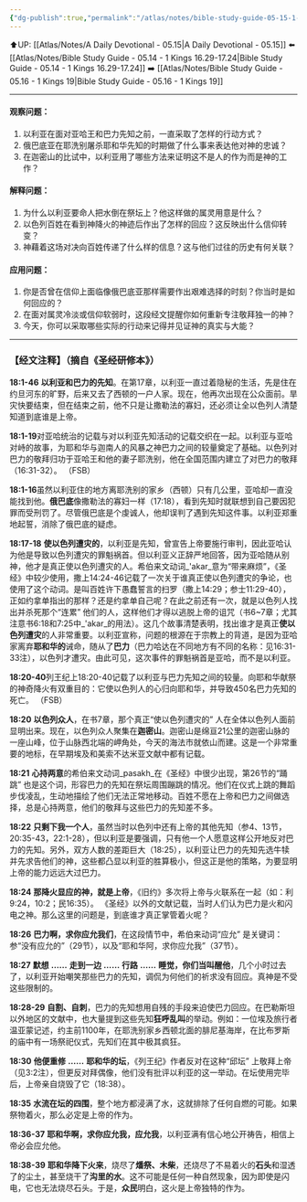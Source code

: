 ```yaml
---
{"dg-publish":true,"permalink":"/atlas/notes/bible-study-guide-05-15-1-kings-18-01-40/","noteIcon":""}
---
```


⬆️UP: [[Atlas/Notes/A Daily Devotional - 05.15\|A Daily Devotional - 05.15]]
⬅️ [[Atlas/Notes/Bible Study Guide - 05.14 - 1 Kings 16.29-17.24\|Bible Study Guide - 05.14 - 1 Kings 16.29-17.24]]
➡️ [[Atlas/Notes/Bible Study Guide - 05.16 - 1 Kings 19\|Bible Study Guide - 05.16 - 1 Kings 19]] 

---

#### 观察问题：  
1. 以利亚在面对亚哈王和巴力先知之前，一直采取了怎样的行动方式？  
2. 俄巴底亚在耶洗别屠杀耶和华先知的时期做了什么事来表达他对神的忠诚？  
3. 在迦密山的比试中，以利亚用了哪些方法来证明这不是人的作为而是神的工作？
#### 解释问题：  
1. 为什么以利亚要命人把水倒在祭坛上？他这样做的属灵用意是什么？  
2. 以色列百姓在看到神降火的神迹后作出了怎样的回应？这反映出什么信仰转变？  
3. 神藉着这场对决向百姓传递了什么样的信息？这与他们过往的历史有何关联？
#### 应用问题：  
1. 你是否曾在信仰上面临像俄巴底亚那样需要作出艰难选择的时刻？你当时是如何回应的？  
2. 在面对属灵冷淡或信仰软弱时，这段经文提醒你如何重新专注敬拜独一的神？  
3. 今天，你可以采取哪些实际的行动来记得并见证神的真实与大能？


---
### 【经文注释】（摘自《圣经研修本》）

**18:1-46** **以利亚和巴力的先知**。在第17章，以利亚一直过着隐秘的生活，先是住在约旦河东的旷野，后来又去了西顿的一户人家。现在，他再次出现在公众面前。旱灾快要结束，但在结束之前，他不只是让撒勒法的寡妇，还必须让全以色列人清楚知道到底谁是上帝。

**18:1-19**对亚哈统治的记载与对以利亚先知活动的记载交织在一起。以利亚与亚哈对峙的故事，为耶和华与迦南人的风暴之神巴力之间的较量奠定了基础。以色列对巴力的敬拜归功于亚哈王和他的妻子耶洗别，他在全国范围内建立了对巴力的敬拜（16:31-32）。 （FSB）

**18:1-16**虽然以利亚住的地方离耶洗别的家乡（西顿）只有几公里，亚哈却一直没能找到他。**俄巴底**像撒勒法的寡妇一样（17:18），看到先知时就联想到自己要因犯罪而受刑罚了。尽管俄巴底是个虔诚人，他却误判了遇到先知这件事。以利亚郑重地起誓，消除了俄巴底的疑虑。

**18:17-18** **使以色列遭灾的**，以利亚是先知，曾宣告上帝要施行审判，因此亚哈认为他是导致以色列遭灾的罪魁祸首。但以利亚义正辞严地回答，因为亚哈随从别神，他才是真正使以色列遭灾的人。希伯来文动词_'akar_意为“带来麻烦”，《圣经》中较少使用，撒上14:24-46记载了一次关于谁真正使以色列遭灾的争论，也使用了这个动词。是叫百姓许下愚蠢誓言的扫罗（撒上14:29；参士11:29-40），正如约拿单指出的那样？还是约拿单自己呢？在此之前还有一次，就是以色列人找出并杀死那个“连累” 他们的人，这样他们才得以逃脱上帝的诅咒（书6~7章；尤其注意书6:18和7:25中_'akar_的用法）。这几个故事清楚表明，找出谁才是真正**使以色列遭灾**的人非常重要。以利亚宣称，问题的根源在于宗教上的背道，是因为亚哈家离弃**耶和华的**诫命，随从了**巴力**（巴力哈达在不同地方有不同的名称：见16:31-33注），以色列才遭灾。由此可见，这次事件的罪魁祸首是亚哈，而不是以利亚。

**18:20-40**列王纪上18:20-40记载了以利亚与巴力先知之间的较量。向耶和华献祭的神奇降火有双重目的：它使以色列人的心归向耶和华，并导致450名巴力先知的死亡。 （FSB）

**18:20** **以色列众人**，在书7章，那个真正“使以色列遭灾的” 人在全体以色列人面前显明出来。现在，以色列众人聚集在**迦密山**。迦密山是绵亘21公里的迦密山脉的一座山峰，位于山脉西北端的岬角处，今天的海法市就依山而建。这是一个非常重要的地标，在早期埃及和美索不达米亚文献中都有记载。

**18:21** **心持两意**的希伯来文动词_pasakh_在《圣经》中很少出现，第26节的“踊跳” 也是这个词，形容巴力的先知在祭坛周围蹦跳的情况。他们在仪式上跳的舞蹈步伐凌乱，生动地描绘了他们无法正常地移动。百姓不愿在上帝和巴力之间做选择，总是心持两意，他们的敬拜与这些巴力的先知差不多。

**18:22** **只剩下我一个人**，虽然当时以色列中还有上帝的其他先知（参4、13节，20:35-43，22:1-28），但以利亚是要强调，只有他一个人愿意这样公开地反对巴力的先知。另外，双方人数的差距巨大（18:25），以利亚让巴力的先知先选牛犊并先求告他们的神，这些都凸显以利亚的胜算极小，但这正是他的策略，为要显明上帝的能力远远大过巴力。

**18:24** **那降火显应的神，就是上帝**，《旧约》多次将上帝与火联系在一起（如：利9:24，10:2；民16:35）。 《圣经》以外的文献记载，当时人们认为巴力是火和闪电之神。那么这里的问题是，到底谁才真正掌管着火呢？

**18:26** **巴力啊，求你应允我们**，在这段情节中，希伯来动词“应允” 是关键词：参“没有应允的”（29节），以及“耶和华阿，求你应允我”（37节）。

**18:27** **默想** **……** **走到一边** **……** **行路** **……** **睡觉，你们当叫醒他**，几个小时过去了，以利亚开始嘲笑那些巴力的先知，调侃为何他们的祈求没有回应。真神是不受这些限制的。

**18:28-29** **自割、自刺**，巴力的先知想用自残的手段来迫使巴力回应。在巴勒斯坦以外地区的文献中，也大量提到这些先知**狂呼乱叫**的举动。例如：一位埃及旅行者温亚蒙记述，约主前1100年，在耶洗别家乡西顿北面的腓尼基海岸，在比布罗斯的庙中有一场祭祀仪式，先知们在其中极其疯狂。

**18:30** **他便重修** **……** **耶和华的坛**，《列王纪》作者反对在这种“邱坛” 上敬拜上帝（见3:2注），但更反对拜偶像，他们没有批评以利亚的这一举动。在坛使用完毕后，上帝亲自烧毁了它（18:38）。

**18:35** **水流在坛的四围**，整个地方都浸满了水，这就排除了任何自燃的可能。如果祭物着火，那么必定是上帝的作为。

**18:36-37** **耶和华啊，求你应允我，应允我**，以利亚满有信心地公开祷告，相信上帝必会应允他。

**18:38-39** **耶和华降下火来**，烧尽了**燔祭、木柴**，还烧尽了不易着火的**石头**和湿透了的尘土，甚至烧干了**沟里的水**。这不可能是任何一种自然现象，因为即使是闪电，它也无法烧尽石头。于是，**众民**明白，这火是上帝独特的作为。